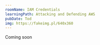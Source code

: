 ```yaml
---
roomName: IAM Credentials
learningPath: Attacking and Defending AWS
pubDate: Tod
img: https://fakeimg.pl/640x360
---
```


Coming soon
